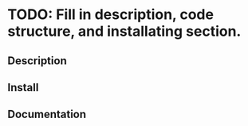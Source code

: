 # TODO: Fill in description, code structure, and installating section. 

Description
-----------


Install
-------


Documentation
-------------


